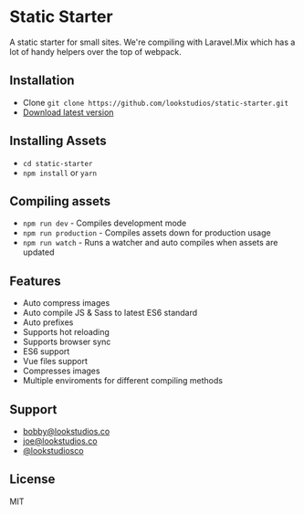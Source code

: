 # Static Starter
A static starter for small sites. We're compiling with Laravel.Mix which has a lot of handy helpers over the top of webpack.

## Installation
- Clone `git clone https://github.com/lookstudios/static-starter.git`
- [Download latest version](https://github.com/lookstudios/static-starter/archive/master.zip)

## Installing Assets
- `cd static-starter`
- `npm install` or `yarn`

## Compiling assets
- `npm run dev` - Compiles development mode
- `npm run production` - Compiles assets down for production usage
- `npm run watch` - Runs a watcher and auto compiles when assets are updated

## Features
- Auto compress images
- Auto compile JS & Sass to latest ES6 standard
- Auto prefixes
- Supports hot reloading
- Supports browser sync
- ES6 support
- Vue files support
- Compresses images
- Multiple enviroments for different compiling methods


## Support
- [bobby@lookstudios.co](mailto:bobby@lookstudios.co)
- [joe@lookstudios.co](mailto:joe@lookstudios.co)
- [@lookstudiosco](http://twitter.com/lookstudiosco)

## License
MIT
